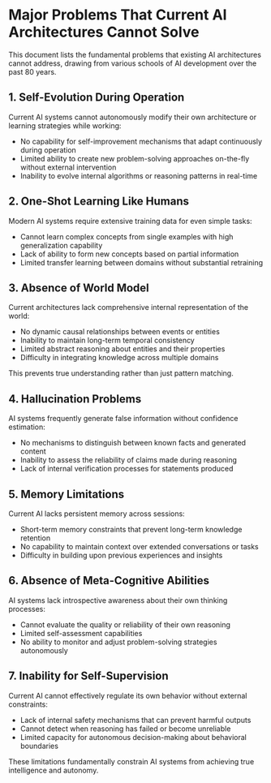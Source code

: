 # Major Problems That Current AI Architectures Cannot Solve

This document lists the fundamental problems that existing AI architectures cannot address, drawing from various schools of AI development over the past 80 years.

## 1. Self-Evolution During Operation
Current AI systems cannot autonomously modify their own architecture or learning strategies while working:
- No capability for self-improvement mechanisms that adapt continuously during operation
- Limited ability to create new problem-solving approaches on-the-fly without external intervention
- Inability to evolve internal algorithms or reasoning patterns in real-time

## 2. One-Shot Learning Like Humans
Modern AI systems require extensive training data for even simple tasks:
- Cannot learn complex concepts from single examples with high generalization capability
- Lack of ability to form new concepts based on partial information
- Limited transfer learning between domains without substantial retraining

## 3. Absence of World Model
Current architectures lack comprehensive internal representation of the world:
- No dynamic causal relationships between events or entities
- Inability to maintain long-term temporal consistency
- Limited abstract reasoning about entities and their properties
- Difficulty in integrating knowledge across multiple domains

This prevents true understanding rather than just pattern matching.

## 4. Hallucination Problems
AI systems frequently generate false information without confidence estimation:
- No mechanisms to distinguish between known facts and generated content
- Inability to assess the reliability of claims made during reasoning
- Lack of internal verification processes for statements produced

## 5. Memory Limitations
Current AI lacks persistent memory across sessions:
- Short-term memory constraints that prevent long-term knowledge retention
- No capability to maintain context over extended conversations or tasks
- Difficulty in building upon previous experiences and insights

## 6. Absence of Meta-Cognitive Abilities
AI systems lack introspective awareness about their own thinking processes:
- Cannot evaluate the quality or reliability of their own reasoning
- Limited self-assessment capabilities
- No ability to monitor and adjust problem-solving strategies autonomously

## 7. Inability for Self-Supervision
Current AI cannot effectively regulate its own behavior without external constraints:
- Lack of internal safety mechanisms that can prevent harmful outputs
- Cannot detect when reasoning has failed or become unreliable
- Limited capacity for autonomous decision-making about behavioral boundaries

These limitations fundamentally constrain AI systems from achieving true intelligence and autonomy.
